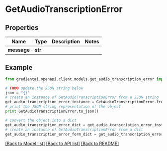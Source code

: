 # GetAudioTranscriptionError


## Properties
Name | Type | Description | Notes
------------ | ------------- | ------------- | -------------
**message** | **str** |  | 

## Example

```python
from gradientai.openapi.client.models.get_audio_transcription_error import GetAudioTranscriptionError

# TODO update the JSON string below
json = "{}"
# create an instance of GetAudioTranscriptionError from a JSON string
get_audio_transcription_error_instance = GetAudioTranscriptionError.from_json(json)
# print the JSON string representation of the object
print GetAudioTranscriptionError.to_json()

# convert the object into a dict
get_audio_transcription_error_dict = get_audio_transcription_error_instance.to_dict()
# create an instance of GetAudioTranscriptionError from a dict
get_audio_transcription_error_form_dict = get_audio_transcription_error.from_dict(get_audio_transcription_error_dict)
```
[[Back to Model list]](../README.md#documentation-for-models) [[Back to API list]](../README.md#documentation-for-api-endpoints) [[Back to README]](../README.md)



